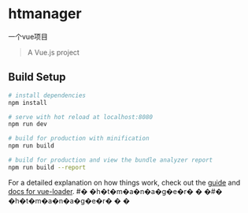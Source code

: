 # htmanager

一个vue项目

> A Vue.js project

## Build Setup

``` bash
# install dependencies
npm install

# serve with hot reload at localhost:8080
npm run dev

# build for production with minification
npm run build

# build for production and view the bundle analyzer report
npm run build --report
```

For a detailed explanation on how things work, check out the [guide](http://vuejs-templates.github.io/webpack/) and [docs for vue-loader](http://vuejs.github.io/vue-loader).
#� �h�t�m�a�n�a�g�e�r�
�
�#� �h�t�m�a�n�a�g�e�r�
�
�
